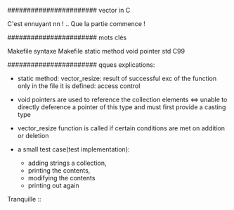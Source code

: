 ####################### vector in C

C'est ennuyant nn ! .. Que la partie commence !

####################### mots clés

Makefile
syntaxe Makefile
static method
void pointer
std C99

####################### qques explications:


* static method: vector_resize: result of successful exc of the function only in the file it is defined: access control

* void pointers are used to reference the collection elements <=> unable to directly deference a pointer of this type and must first provide a casting type

* vector_resize function is called if certain conditions are met on addition or deletion

* a small test case(test implementation):
	- adding  strings a collection, 
	- printing the contents, 
	- modifying the contents
	- printing  out again




Tranquille ::
